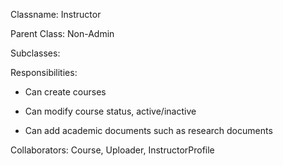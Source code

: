 Classname: Instructor

Parent Class: Non-Admin

Subclasses:
 
Responsibilities:

* Can create courses

* Can modify course status, active/inactive

* Can add academic documents such as research documents
 
Collaborators: Course, Uploader, InstructorProfile
